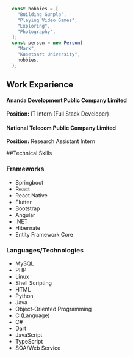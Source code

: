 ```js
  const hobbies = [
    "Building Gunpla",
    "Playing Video Games",
    "Exploring",
    "Photography",
  ];
  const person = new Person(
    "Mark",
    "Kasetsart University",
    hobbies,
  );
```
## Work Experience

#### Ananda Development Public Company Limited
**Position:** IT Intern (Full Stack Developer)

#### National Telecom Public Company Limited
**Position:** Research Assistant Intern

##Technical Skills

### Frameworks
* Springboot
* React 
* React Native
* Flutter
* Bootstrap
* Angular
* .NET
* Hibernate
* Entity Framework Core
### Languages/Technologies
* MySQL
* PHP
* Linux
* Shell Scripting
* HTML
* Python
* Java
* Object-Oriented Programming
* C (Language)
* C#
* Dart
* JavaScript
* TypeScript
* SOA/Web Service
